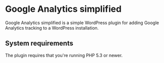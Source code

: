 # Google Analytics simplified

Google Analytics simplified is a simple WordPress plugin for adding Google Analytics tracking to a WordPress installation.

## System requirements

The plugin requires that you're running PHP 5.3 or newer.